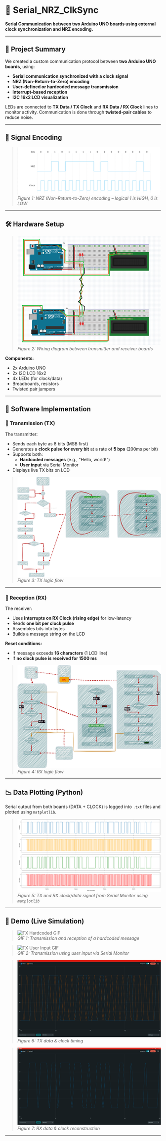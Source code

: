 # 📡 Serial_NRZ_ClkSync

**Serial Communication between two Arduino UNO boards using external clock synchronization and NRZ encoding.**

---

## 🧠 Project Summary

We created a custom communication protocol between **two Arduino UNO boards**, using:

- **Serial communication synchronized with a clock signal**
- **NRZ (Non-Return-to-Zero) encoding**
- **User-defined or hardcoded message transmission**
- **Interrupt-based reception**
- **I2C 16x2 LCD visualization**

LEDs are connected to **TX Data / TX Clock** and **RX Data / RX Clock** lines to monitor activity. Communication is done through **twisted-pair cables** to reduce noise.

---

## 📐 Signal Encoding

> ![NRZ Encoding](DOCS/media/NRZ_encoding.png)  
> _Figure 1: NRZ (Non-Return-to-Zero) encoding – logical 1 is HIGH, 0 is LOW_

---

## 🛠️ Hardware Setup

> ![Hardware Diagram](DOCS/diagrams/HW_Diagram.png)  
> _Figure 2: Wiring diagram between transmitter and receiver boards_

**Components:**
- 2x Arduino UNO
- 2x I2C LCD 16x2
- 4x LEDs (for clock/data)
- Breadboards, resistors
- Twisted pair jumpers

---

## 💾 Software Implementation

### 🧾 Transmission (TX)

The transmitter:

- Sends each byte as 8 bits (MSB first)
- Generates a **clock pulse for every bit** at a rate of **5 bps** (200ms per bit)
- Supports both:
  - **Hardcoded messages** (e.g., "Hello, world!")
  - **User input** via Serial Monitor
- Displays live TX bits on LCD

> ![TX Diagram](DOCS/diagrams/TX_Diagram.png)  
> _Figure 3: TX logic flow_

---

### 🧲 Reception (RX)

The receiver:

- Uses **interrupts on RX Clock (rising edge)**  for low-latency
- Reads **one bit per clock pulse**
- Assembles bits into bytes
- Builds a message string on the LCD

**Reset conditions:**
- If message exceeds **16 characters** (1 LCD line)
- If **no clock pulse is received for 1500 ms**

> ![RX Diagram](DOCS/diagrams/RX_Diagram.png)  
> _Figure 4: RX logic flow_

---

## 📉 Data Plotting (Python)

Serial output from both boards (DATA + CLOCK) is logged into `.txt` files and plotted using `matplotlib`.

> ![Signal Plot](DOCS/media/Plotted_Signals.png)  
> _Figure 5: TX and RX clock/data signal from Serial Monitor using `matplotlib`_

---

## 🎥 Demo (Live Simulation)

> ![TX Hardcoded GIF](DOCS/media/LiveDemo.gif)  
> _GIF 1: Transmission and reception of a hardcoded message_

> ![TX User Input GIF](DOCS/media/UserInputLive.gif)  
> _GIF 2: Transmission using user input via Serial Monitor_

> ![TX Graph](DOCS/media/HelloWorld_SerialPlotter_TX.png)  
> _Figure 6: TX data & clock timing_

> ![RX Graph](DOCS/media/HelloWorld_SerialPlotter_RX.png)  
> _Figure 7: RX data & clock reconstruction_

---



